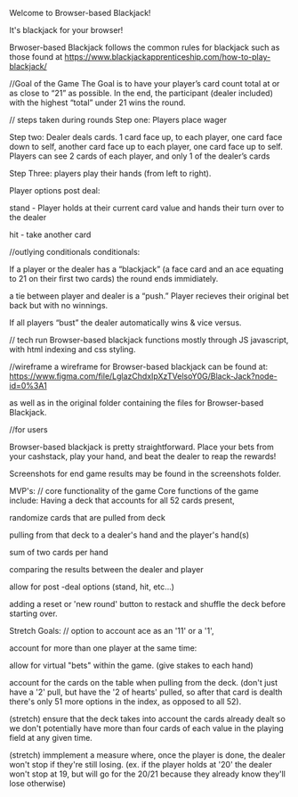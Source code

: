 Welcome to Browser-based Blackjack!

It's blackjack for your browser!

Brwoser-based Blackjack follows the common rules for blackjack such as those found at https://www.blackjackapprenticeship.com/how-to-play-blackjack/

//Goal of the Game
The Goal is to have your player’s card count total at or as close to “21” as possible. In the end, the participant (dealer included) with the highest “total” under 21 wins the round.


// steps taken during rounds
Step one: Players place wager

Step two: Dealer deals cards. 1 card face up, to each player, one card face down to self, another card face up to each player, one card face up to self. Players can see 2 cards of each player, and only 1 of the dealer’s cards

Step Three: players play their hands (from left to right).

Player options post deal:

stand - Player holds at their current card value and hands their turn over to the dealer

hit - take another card


//outlying conditionals 
conditionals:

If a player or the dealer has a “blackjack” (a face card and an ace equating to 21 on their first two cards) the round ends immidiately.

a tie between player and dealer is a “push.” Player recieves their original bet back but with no winnings.

If all players “bust” the dealer automatically wins & vice versus.

// tech run
Browser-based blackjack functions mostly through JS javascript, with html indexing and css styling.

//wireframe
a wireframe for Browser-based blackjack can be found at:
https://www.figma.com/file/LglazChdxIpXzTVelsoY0G/Black-Jack?node-id=0%3A1

as well as in the original folder containing the files for Browser-based Blackjack.

//for users

Browser-based blackjack is pretty straightforward. Place your bets from your cashstack, play your hand, and beat the dealer to reap the rewards!

Screenshots for end game results may be found in the screenshots folder.

MVP's:
// core functionality of the game
Core functions of the game include:
Having a deck that accounts for all 52 cards present,

randomize cards that are pulled from deck

pulling from that deck to a dealer's hand and the player's hand(s)

sum of two cards per hand

comparing the results between the dealer and player

allow for post -deal options (stand, hit, etc...)

adding a reset or 'new round' button to restack and shuffle the deck before starting over.


Stretch Goals:
//
option to account ace as an '11' or a '1',

account for more than one player at the same time:

allow for virtual "bets" within the game. (give stakes to each hand)

account for the cards on the table when pulling from the deck. (don't just have a '2' pull, but have the '2 of hearts' pulled, so after that card is dealth there's only 51 more options in the index, as opposed to all 52).

(stretch) ensure that the deck takes into account the cards already dealt so we don't potentially have more than four cards of each value in the playing field at any given time.

(stretch) immplement a measure where, once the player is done, the dealer won't stop if they're still losing. (ex. if the player holds at '20' the dealer won't stop at 19, but will go for the 20/21 because they already know they'll lose otherwise)